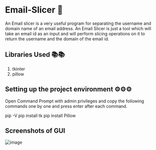 # Email-Slicer 📧
An Email slicer is a very useful program for separating the username and domain name of an email address.
An Email Slicer is just a tool which will take an email id as an input and will perform slicing operations on it to return the username and the domain of the email id.

## Libraries Used 📚📚
1. tkinter
2. pillow

## Setting up the project environment ⚙⚙⚙
Open Command Prompt with admin privileges and copy the following commands one by one and press enter after each command.

pip -V
pip install tk
pip install Pillow

## Screenshots of GUI

![image](https://user-images.githubusercontent.com/56485159/170863557-e96264e0-b113-419c-9315-c7e7f82d1be5.png)

